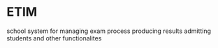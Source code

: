 # ETIM
school system for managing exam process producing results admitting students and other functionalites
